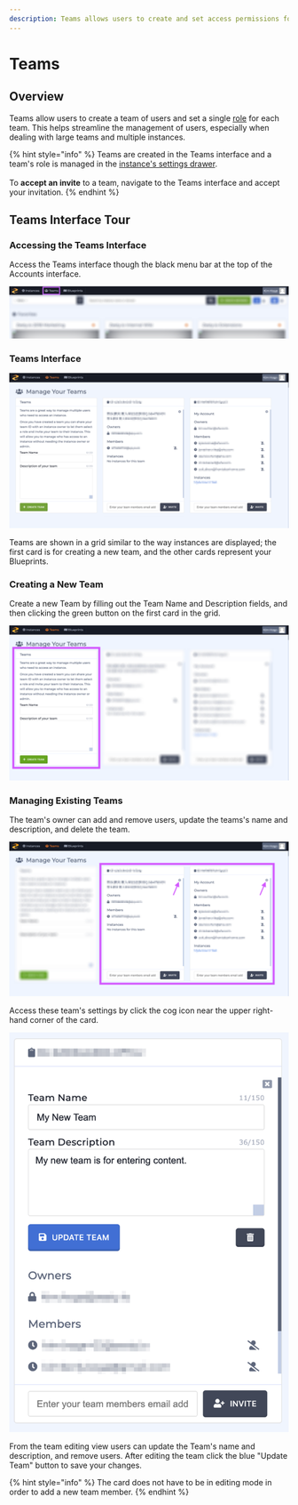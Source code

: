 ```yaml
---
description: Teams allows users to create and set access permissions for groups of users.
---
```


# Teams

## Overview

Teams allow users to create a team of users and set a single [role](https://zesty.org/getting-started/roles-and-permissions) for each team. This helps streamline the management of users, especially when dealing with large teams and multiple instances.

{% hint style="info" %}
Teams are created in the Teams interface and a team's role is managed in the [instance's settings drawer](https://zesty.org/glossary#instance-settings-drawer). \
\
To **accept an invite** to a team, navigate to the Teams interface and accept your invitation.
{% endhint %}

## Teams Interface Tour

### Accessing the Teams Interface

Access the Teams interface though the black menu bar at the top of the Accounts interface.

![Access Blueprints from the Accounts menu bar.](../../.gitbook/assets/teams-interface-access.png)

### Teams Interface

![The Teams interface allows users to manager their teams.](<../../.gitbook/assets/teams-interface (1).png>)

Teams are shown in a grid similar to the way instances are displayed; the first card is for creating a new team, and the other cards represent your Blueprints.

### Creating a New Team

Create a new Team by filling out the Team Name and Description fields, and then clicking the green button on the first card in the grid.

![Use the first card in the grid to create a new team.](../../.gitbook/assets/teams-interface-create-new.png)

### Managing Existing Teams

The team's owner can add and remove users, update the teams's name and description, and delete the team.

![Access teams' settings by clicking the cog icon.](../../.gitbook/assets/teams-interface-edit-teams.png)

Access these team's settings by click the cog icon near the upper right-hand corner of the card.

![Team editing view.](../../.gitbook/assets/team-edit-view.png)

From the team editing view users can update the Team's name and description, and remove users. After editing the team click the blue "Update Team" button to save your changes.

{% hint style="info" %}
The card does not have to be in editing mode in order to add a new team member.
{% endhint %}
